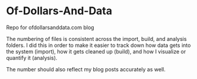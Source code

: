 # Of-Dollars-And-Data
Repo for ofdollarsanddata.com blog

The numbering of files is consistent across the import, build, and analysis folders.  I did this in order to make it easier to track down how data gets into the system (import), how it gets cleaned up (build), and how I visualize or quantify it (analysis).

The number should also reflect my blog posts accurately as well.
